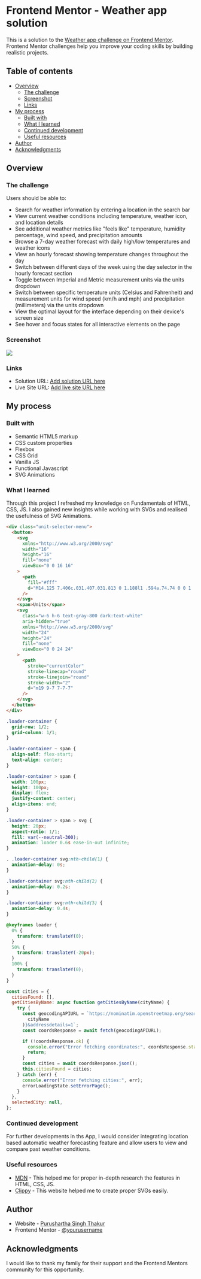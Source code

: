 # Frontend Mentor - Weather app solution

This is a solution to the [Weather app challenge on Frontend Mentor](https://www.frontendmentor.io/challenges/weather-app-K1FhddVm49). Frontend Mentor challenges help you improve your coding skills by building realistic projects.

## Table of contents

- [Overview](#overview)
  - [The challenge](#the-challenge)
  - [Screenshot](#screenshot)
  - [Links](#links)
- [My process](#my-process)
  - [Built with](#built-with)
  - [What I learned](#what-i-learned)
  - [Continued development](#continued-development)
  - [Useful resources](#useful-resources)
- [Author](#author)
- [Acknowledgments](#acknowledgments)

## Overview

### The challenge

Users should be able to:

- Search for weather information by entering a location in the search bar
- View current weather conditions including temperature, weather icon, and location details
- See additional weather metrics like "feels like" temperature, humidity percentage, wind speed, and precipitation amounts
- Browse a 7-day weather forecast with daily high/low temperatures and weather icons
- View an hourly forecast showing temperature changes throughout the day
- Switch between different days of the week using the day selector in the hourly forecast section
- Toggle between Imperial and Metric measurement units via the units dropdown
- Switch between specific temperature units (Celsius and Fahrenheit) and measurement units for wind speed (km/h and mph) and precipitation (millimeters) via the units dropdown
- View the optimal layout for the interface depending on their device's screen size
- See hover and focus states for all interactive elements on the page

### Screenshot

![](./assets/Weather-App-Challenge-Screenshot.png)

### Links

- Solution URL: [Add solution URL here](https://your-solution-url.com)
- Live Site URL: [Add live site URL here](https://your-live-site-url.com)

## My process

### Built with

- Semantic HTML5 markup
- CSS custom properties
- Flexbox
- CSS Grid
- Vanilla JS
- Functional Javascript
- SVG Animations

### What I learned

Through this project I refreshed my knowledge on Fundamentals of HTML, CSS, JS. I also gained new insights while working with SVGs and realised the usefulness of SVG Animations.

```html
<div class="unit-selector-menu">
  <button>
    <svg
      xmlns="http://www.w3.org/2000/svg"
      width="16"
      height="16"
      fill="none"
      viewBox="0 0 16 16"
    >
      <path
        fill="#fff"
        d="M14.125 7.406c.031.407.031.813 0 1.188l1 .594a.74.74 0 0 1 .344.843c-.344 1.313-1.063 2.5-2 3.469-.25.219-.625.281-.906.125l-1-.594c-.25.188-.72.469-1.032.594v1.156a.733.733 0 0 1-.562.719A7.765 7.765 0 0 1 6 15.5c-.313-.063-.563-.406-.563-.719v-1.156a5.54 5.54 0 0 1-1.03-.594l-1 .594c-.282.156-.657.094-.907-.125-.938-.969-1.656-2.156-2-3.469a.74.74 0 0 1 .344-.844l1-.593c-.032-.156-.032-.406-.032-.594 0-.156 0-.406.032-.594l-1-.562A.74.74 0 0 1 .5 6c.344-1.313 1.063-2.5 2-3.469.25-.219.625-.281.906-.125l1 .594c.25-.188.719-.469 1.032-.594V1.25c0-.344.218-.625.562-.719a7.766 7.766 0 0 1 3.969 0c.312.063.562.406.562.719v1.156c.313.125.781.406 1.031.594l1-.594c.282-.156.657-.094.907.125.937.969 1.656 2.156 2 3.469a.74.74 0 0 1-.344.844l-1 .562Zm-1.656 2c.25-1.312.25-1.469 0-2.781l1.375-.781c-.188-.563-.688-1.375-1.063-1.813l-1.375.782c-.969-.844-1.125-.938-2.375-1.375V1.843C8.75 1.812 8.281 1.75 8 1.75c-.313 0-.781.063-1.063.094v1.593c-1.25.438-1.375.532-2.375 1.376L3.188 4.03c-.468.532-.812 1.157-1.062 1.813l1.375.781c-.25 1.313-.25 1.469 0 2.781l-1.375.781c.188.563.688 1.376 1.063 1.813l1.374-.781c.97.844 1.125.937 2.375 1.375v1.594c.282.03.75.093 1.063.093.281 0 .75-.062 1.031-.094v-1.593c1.25-.438 1.375-.531 2.375-1.375l1.375.781c.375-.438.875-1.25 1.063-1.813l-1.375-.78ZM8 5c1.625 0 3 1.375 3 3 0 1.656-1.375 3-3 3a3 3 0 0 1-3-3c0-1.625 1.344-3 3-3Zm0 4.5A1.5 1.5 0 0 0 9.5 8c0-.813-.688-1.5-1.5-1.5A1.5 1.5 0 0 0 6.5 8c0 .844.656 1.5 1.5 1.5Z"
      />
    </svg>
    <span>Units</span>
    <svg
      class="w-6 h-6 text-gray-800 dark:text-white"
      aria-hidden="true"
      xmlns="http://www.w3.org/2000/svg"
      width="24"
      height="24"
      fill="none"
      viewBox="0 0 24 24"
    >
      <path
        stroke="currentColor"
        stroke-linecap="round"
        stroke-linejoin="round"
        stroke-width="2"
        d="m19 9-7 7-7-7"
      />
    </svg>
  </button>
</div>
```

```css
.loader-container {
  grid-row: 1/2;
  grid-column: 1/1;
}

.loader-container ~ span {
  align-self: flex-start;
  text-align: center;
}

.loader-container > span {
  width: 100px;
  height: 100px;
  display: flex;
  justify-content: center;
  align-items: end;
}

.loader-container > span > svg {
  height: 20px;
  aspect-ratio: 1/1;
  fill: var(--neutral-300);
  animation: loader 0.6s ease-in-out infinite;
}

. .loader-container svg:nth-child(1) {
  animation-delay: 0s;
}

.loader-container svg:nth-child(2) {
  animation-delay: 0.2s;
}

.loader-container svg:nth-child(3) {
  animation-delay: 0.4s;
}

@keyframes loader {
  0% {
    transform: translateY(0);
  }
  50% {
    transform: translateY(-20px);
  }
  100% {
    transform: translateY(0);
  }
}
```

```js
const cities = {
  citiesFound: [],
  getCitiesByName: async function getCitiesByName(cityName) {
    try {
      const geocodingAPIURL = `https://nominatim.openstreetmap.org/search?format=json&city=${encodeURIComponent(
        cityName
      )}&addressdetails=1`;
      const coordsResponse = await fetch(geocodingAPIURL);

      if (!coordsResponse.ok) {
        console.error("Error fetching coordinates:", coordsResponse.statusText);
        return;
      }
      const cities = await coordsResponse.json();
      this.citiesFound = cities;
    } catch (err) {
      console.error("Error fetching cities:", err);
      errorLoadingState.setErrorPage();
    }
  },
  selectedCity: null,
};
```

### Continued development

For further developments in ths App, I would consider integrating location based automatic weather forecasting feature and allow users to view and compare past weather conditions.

### Useful resources

- [MDN](https://developer.mozilla.org/en-US/) - This helped me for proper in-depth research the features in HTML, CSS, JS.
- [Clippy](https://bennettfeely.com/clippy/) - This website helped me to create proper SVGs easily.


## Author

- Website - [Purushartha Singh Thakur](https://www.your-site.com)
- Frontend Mentor - [@yourusername](https://www.frontendmentor.io/profile/yourusername)

## Acknowledgments

I would like to thank my family for their support and the Frontend Mentors community for this opportunity.
